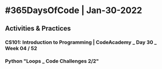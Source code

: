 # #365DaysOfCode | Jan-30-2022
## Activities & Practices
### CS101: Introduction to Programming | CodeAcademy _ Day 30 _ Week 04 / 52 
### Python "Loops _ Code Challenges 2/2" 


